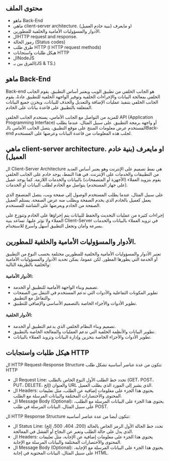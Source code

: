 ## محتوى الملف 
- ماهو Back-End
- ماهي client-server architecture. او مايعرف (بنية خادم العميل)
- الأدوار والمسؤوليات الأمامية والخلفية للمطورين.
- الHTTP request and response.
- رموز الحالة (Status codes)
- طرق طلب HTTP (ا HTTP request methods)
- هيكل طلبات واستجابات HTTP 
- الNodeJS
- الفرق بين بـ(JS & TS.)



## ماهو Back-End

Back-end هو الجانب الخلفي من تطبيق الويب ويعتبر أساس التطبيق. يقوم الجانب الخلفي بمعالجة البيانات والإجراءات الخلفية وتوفير الواجهة الخلفية للتطبيق  عادةً، يقوم الجانب الخلفي بتنفيذ عمليات الإضافة والتعديل والحذف للبيانات، ويخزن جميع البيانات المتعلقة بالتطبيق على قاعدة بيانات على الخادم.

للمزيد من التواصل مع الجانب الأمامي، يستخدم الجانب الخلفي API (Application Programming Interface) أو واجهة برمجة التطبيق. على سبيل المثال، عندما يطلب المستخدم عرض معلومات المنتج على موقع التطبيق، يتصل الجانب الأمامي بالـBack-end لجلب هذه المعلومات من قاعدة البيانات وعرضها على المستخدم.


## ماهي client-server architecture. او مايعرف (بنية خادم العميل)

ال Client-Server Architecture هي نمط تصميم على الإنترنت وهو يعتبر أساس العديد من التطبيقات والخدمات على الإنترنت. في هذا النمط، يوجد خادم على الجانب الخلفي يقوم بتزويد العملاء (الأجهزة أو المتصفحات) بالبيانات والخدمات اللازمة. كما يوجد عميل (على جهاز المستخدم) يتواصل مع الخادم لطلب البيانات أو الخدمات.

على سبيل المثال، عندما يطلب المستخدم الوصول إلى صفحة ويب، يتصل المتصفح الذي يعمل كعميل بالخادم الذي يخدم الصفحة ويطلب منه عرض الصفحة. يستلم العميل الصفحة من الخادم ويعرضها على الشاشة للمستخدم.

إجراءات كثيرة من عمليات التحديث والحفظ للبيانات يتم إجراؤها على الخادم وتتوزع على العملاء ولا تؤثر عليها. تساعد بنية Client-Server في تزويد العملاء بالبيانات والخدمات بسرعة وأمان وتجعل التطبيق أسهل وأسرع للاستخدام.

##  الأدوار والمسؤوليات الأمامية والخلفية للمطورين.

تعتبر الأدوار والمسؤوليات الأمامية والخلفية للمطورين مختلفة بحسب النوع من التطبيق أو الخدمة التي يطورها المطور. لكن عموما، يمكن تحديد الأدوار والمسؤوليات الأمامية والخلفية بالطريقة التالية:

#### الأدوار الأمامية:
- تصميم وبناء الواجهة الأمامية للتطبيق أو الخدمة.
- تطوير المكونات التفاعلية والأدوات التي تدعم المستخدم في التنقل بين الصفحات والتفاعل مع التطبيق.
- تطوير الأدوات والأجزاء الخاصة بالتصميم الأساسي والإضافي للتطبيق.

#### الأدوار الخلفية:
- تصميم وبناء النظام الخلفي الذي يدعم التطبيق أو الخدمة.
- تطوير البيانات والأنظمة الخلفية التي تدعم العمليات والمعالجة الخاصة بالتطبيق.
- تطوير الأدوات والأجزاء الخاصة بتخزين وإدارة البيانات وتزويد العملاء بالبيانات.



## هيكل طلبات واستجابات HTTP
ال HTTP Request-Response Structure تتكون من عدة عناصر أساسية تشكل طلب HTTP

- ال Request Line: تحدد خط الطلب الأول النوع الخاص بالطلب (GET، POST، PUT، DELETE، إلخ) والعنوان URL الذي يشير إلى المورد الذي يطلب العميل.
- ال Headers: يحتوي هذا الجزء على معلومات إضافية عن الطلب، مثل تعليمات المحتوى والأختصارات المختلفة والبيانات المرسلة مع الطلب.
- ال Message Body (Optional): يحتوي هذا الجزء على البيانات المرسلة مع الطلب، على سبيل المثال، البيانات المرسلة في طلب POST.

ال HTTP Response Structure تتكون أيضا من عدة عناصر أساسية:

- ال Status Line: تحدد خط الحالة الأول الرمز الخاص بالحالة (200، 404، 500، إلخ) الذي يدل على حالة الطلب وتعبر عن النجاح أو الفشل في المعالجة.
- ال Headers: يحتوي هذا الجزء على معلومات إضافية عن الإجابة، مثل تعليمات المحتوى والأختصارات المختلفة والبيانات المرسلة مع الإجابة.
- ال Message Body (Optional): يحتوي هذا الجزء على البيانات المرسلة مع الإجابة، على سبيل المثال، البيانات المحتوية في إجابة HTML.




